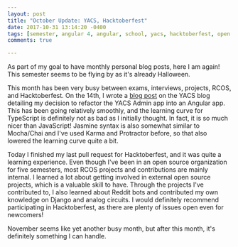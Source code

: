 ```yaml
---
layout: post
title: "October Update: YACS, Hacktoberfest"
date: 2017-10-31 13:14:20 -0400
tags: [semester, angular 4, angular, school, yacs, hacktoberfest, open source, rcos, typescript]
comments: true

---
```


As part of my goal to have monthly personal blog posts, here I am again! This semester seems to be flying by as it's already Halloween.

This month has been very busy between exams, interviews, projects, RCOS, and Hacktoberfest. On the 14th, I wrote a [blog post](https://yacs-rcos.github.io/2017/yacs-admin-refactor) on the YACS blog detailing my decision to refactor the YACS Admin app into an Angular app. This has been going relatively smoothly, and the learning curve for TypeScript is definitely not as bad as I initially thought. In fact, it is so much nicer than JavaScript! Jasmine syntax is also somewhat similar to Mocha/Chai and I've used Karma and Protractor before, so that also lowered the learning curve quite a bit. 

Today I finished my last pull request for Hacktoberfest, and it was quite a learning experience. Even though I've been in an open source organization for five semesters, most RCOS projects and contributions are mainly internal. I learned a lot about getting involved in external open source projects, which is a valuable skill to have. Through the projects I've contributed to, I also learned about Reddit bots and contributed my own knowledge on Django and analog circuits. I would definitely recommend participating in Hacktoberfest, as there are plenty of issues open even for newcomers!

November seems like yet another busy month, but after this month, it's definitely something I can handle.
